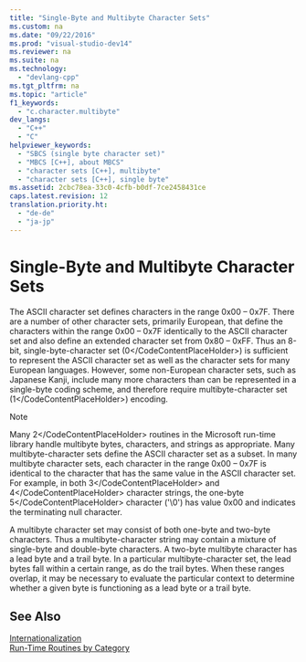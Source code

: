 ```yaml
---
title: "Single-Byte and Multibyte Character Sets"
ms.custom: na
ms.date: "09/22/2016"
ms.prod: "visual-studio-dev14"
ms.reviewer: na
ms.suite: na
ms.technology: 
  - "devlang-cpp"
ms.tgt_pltfrm: na
ms.topic: "article"
f1_keywords: 
  - "c.character.multibyte"
dev_langs: 
  - "C++"
  - "C"
helpviewer_keywords: 
  - "SBCS (single byte character set)"
  - "MBCS [C++], about MBCS"
  - "character sets [C++], multibyte"
  - "character sets [C++], single byte"
ms.assetid: 2cbc78ea-33c0-4cfb-b0df-7ce2458431ce
caps.latest.revision: 12
translation.priority.ht: 
  - "de-de"
  - "ja-jp"
---
```

# Single-Byte and Multibyte Character Sets
The ASCII character set defines characters in the range 0x00 – 0x7F. There are a number of other character sets, primarily European, that define the characters within the range 0x00 – 0x7F identically to the ASCII character set and also define an extended character set from 0x80 – 0xFF. Thus an 8-bit, single-byte-character set (<CodeContentPlaceHolder>0\</CodeContentPlaceHolder>) is sufficient to represent the ASCII character set as well as the character sets for many European languages. However, some non-European character sets, such as Japanese Kanji, include many more characters than can be represented in a single-byte coding scheme, and therefore require multibyte-character set (<CodeContentPlaceHolder>1\</CodeContentPlaceHolder>) encoding.  
  
> [!NOTE]
>  Many <CodeContentPlaceHolder>2\</CodeContentPlaceHolder> routines in the Microsoft run-time library handle multibyte bytes, characters, and strings as appropriate. Many multibyte-character sets define the ASCII character set as a subset. In many multibyte character sets, each character in the range 0x00 – 0x7F is identical to the character that has the same value in the ASCII character set. For example, in both <CodeContentPlaceHolder>3\</CodeContentPlaceHolder> and <CodeContentPlaceHolder>4\</CodeContentPlaceHolder> character strings, the one-byte <CodeContentPlaceHolder>5\</CodeContentPlaceHolder> character ('\0') has value 0x00 and indicates the terminating null character.  
  
 A multibyte character set may consist of both one-byte and two-byte characters. Thus a multibyte-character string may contain a mixture of single-byte and double-byte characters. A two-byte multibyte character has a lead byte and a trail byte. In a particular multibyte-character set, the lead bytes fall within a certain range, as do the trail bytes. When these ranges overlap, it may be necessary to evaluate the particular context to determine whether a given byte is functioning as a lead byte or a trail byte.  
  
## See Also  
 [Internationalization](../vs140/internationalization.md)   
 [Run-Time Routines by Category](../vs140/run-time-routines-by-category.md)